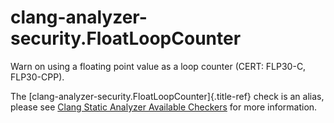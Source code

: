 # clang-analyzer-security.FloatLoopCounter

Warn on using a floating point value as a loop counter (CERT: FLP30-C,
FLP30-CPP).

The [clang-analyzer-security.FloatLoopCounter]{.title-ref} check is an
alias, please see [Clang Static Analyzer Available
Checkers](https://clang.llvm.org/docs/analyzer/checkers.html#security-floatloopcounter)
for more information.
